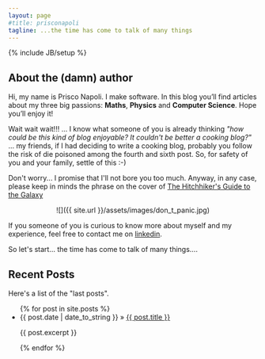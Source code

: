 ```yaml
---
layout: page
#title: prisconapoli
tagline: ...the time has come to talk of many things
---
```

{% include JB/setup %}

## About the (damn) author 
Hi, my name is Prisco Napoli. I make software. In this blog you’ll find articles about my three big passions: **Maths**, **Physics** and **Computer Science**. Hope you’ll enjoy it! 

Wait wait wait!!! ... I know what someone of you is already thinking *"how could be this kind of blog enjoyable? It couldn't be better a cooking blog?"* 
 ... my friends, if I had deciding to write a cooking blog, probably you follow the risk of die poisoned among the fourth and sixth post. So, for safety of you and your family, settle of this :-) 

Don't worry... I promise that I'll not bore you too much.  Anyway, in any case, please keep in minds the phrase on the cover of [The Hitchhiker's Guide to the Galaxy](http://en.wikipedia.org/wiki/The_Hitchhiker%27s_Guide_to_the_Galaxy)  

<div style="text-align:center" markdown="1">
![]({{ site.url }}/assets/images/don_t_panic.jpg)
</div>


If you someone of you is curious to know more about myself and my experience, feel free to contact me on [linkedin](http://ie.linkedin.com/in/prisconapoli/). 

So let's start... the time has come to talk of many things....

## Recent Posts

Here's a list of the "last posts".

<ul class="posts">
  {% for post in site.posts %}
    <li>
        <span>{{ post.date | date_to_string }}</span> &raquo; <a href="{{ BASE_PATH }}{{ post.url }}">{{ post.title }}</a>
        <p>{{ post.excerpt }}</p>
    </li>
  {% endfor %}
</ul>



